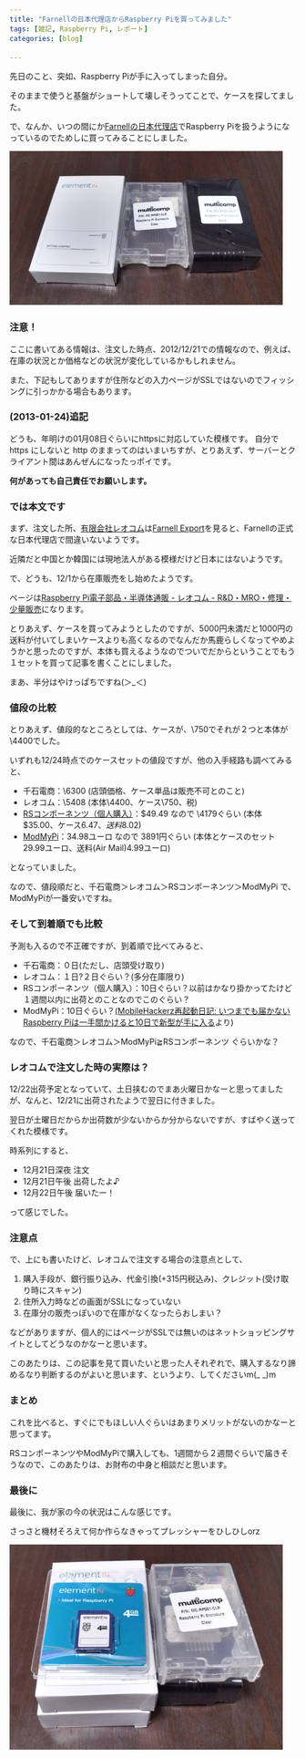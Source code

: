 ```yaml
---
title: "Farnellの日本代理店からRaspberry Piを買ってみました"
tags: [雑記, Raspberry Pi, レポート]
categories: [blog]

---
```


先日のこと、突如、Raspberry Piが手に入ってしまった自分。

そのままで使うと基盤がショートして壊しそうってことで、ケースを探してました。

で、なんか、いつの間にか[Farnellの日本代理店][1]でRaspberry Piを扱うようになっているのでためしに買ってみることにしました。

 [1]: http://www.leocom.jp/

[![新しいRaspberry Piとケース][2]][3]

 [2]: /images/2012_1222_RaspberryPi+Case_small.jpg
 [3]: /images/2012_1222_RaspberryPi+Case.jpg

### 注意！

ここに書いてある情報は、注文した時点、2012/12/21での情報なので、例えば、在庫の状況とか価格などの状況が変化しているかもしれません。

また、下記もしてありますが住所などの入力ページがSSLではないのでフィッシングに引っかかる場合もあります。

### (2013-01-24)追記

どうも、年明けの01月08日ぐらいにhttpsに対応していた模様です。 自分で https にしないと http のままってのはいまいちすが、とりあえず、サーバーとクライアント間はあんぜんになったっポイです。

**何があっても自己責任でお願いします。**

### では本文です

まず、注文した所、[有限会社レオコム][1]は[Farnell Export][4]を見ると、Farnellの正式な日本代理店で間違いないようです。

 [4]: http://export.farnell.com/jsp/home/exportHome.jsp

近隣だと中国とか韓国には現地法人がある模様だけど日本にはないようです。

で、どうも、12/1から在庫販売をし始めたようです。

ページは[Raspberry Pi電子部品・半導体通販 - レオコム - R&D・MRO・修理・少量販売][5]になります。

 [5]: http://www.leocom.jp/ja/RaspberryPi/

とりあえず、ケースを買ってみようとしたのですが、5000円未満だと1000円の送料が付いてしまいケースよりも高くなるのでなんだか馬鹿らしくなってやめようかと思ったのですが、本体も買えるようなのでついでだからということでもう１セットを買って記事を書くことにしました。

まあ、半分はやけっぱちですね(＞_＜)

### 値段の比較

とりあえず、値段的なところとしては、ケースが、\750でそれが２つと本体が\4400でした。

いずれも12/24時点でのケースセットの値段ですが、他の入手経路も調べてみると、

  * 千石電商：\6300 (店頭価格、ケース単品は販売不可とのこと)
  * レオコム：\5408 (本体\4400、ケース\750、税) 
  * [RSコンポーネンツ（個人購入）][6]：$49.49 なので \4179ぐらい (本体$35.00、ケース$6.47、送料$8.02)
  * [ModMyPi][7]：34.98ユーロ なので 3891円ぐらい (本体とケースのセット 29.99ユーロ、送料(Air Mail)4.99ユーロ)

 [6]: http://raspberrypi.rsdelivers.com/default.aspx
 [7]: https://www.modmypi.com/shop/raspberry-pi/raspberry-pi-and-modmypi-case

となっていました。

なので、値段順だと、千石電商＞レオコム＞RSコンポーネンツ＞ModMyPi で、ModMyPiが一番安いですね。

### そして到着順でも比較

予測も入るので不正確ですが、到着順で比べてみると、

  * 千石電商：０日(ただし、店頭受け取り)
  * レオコム：１日?２日ぐらい？(多分在庫限り)
  * RSコンポーネンツ（個人購入）：10日ぐらい？以前はかなり掛かってたけど１週間以内に出荷とのことなのでこのぐらい？
  * ModMyPi：10日ぐらい？[(MobileHackerz再起動日記: いつまでも届かないRaspberry Piは一手間かけると10日で新型が手に入る][8]より)

 [8]: http://blog.mobilehackerz.jp/2012/10/raspberry-pi10.html

なので、千石電商＞レオコム＞ModMyPi≧RSコンポーネンツ ぐらいかな？

### レオコムで注文した時の実際は？

12/22出荷予定となっていて、土日挟むのでまあ火曜日かなーと思ってましたが、なんと、12/21に出荷されたようで翌日に付きました。

翌日が土曜日だからか出荷数が少ないからか分からないですが、すばやく送ってくれた模様です。

時系列にすると、

  * 12月21日深夜 注文
  * 12月21日午後 出荷したよ♪
  * 12月22日午後 届いたー！

って感じでした。

### 注意点

で、上にも書いたけど、レオコムで注文する場合の注意点として、

  1. 購入手段が、銀行振り込み、代金引換(+315円税込み)、クレジット(受け取り時にスキャン)
  2. 住所入力時などの画面がSSLになっていない
  3. 在庫分の販売っぽいので在庫がなくなったらおしまい？

などがありますが、個人的にはページがSSLでは無いのはネットショッピングサイトとしてどうなのかなーと思います。

このあたりは、この記事を見て買いたいと思った人それぞれで、購入するなり諦めるなり判断するのがよいと思います、というより、してくださいm(_ _)m

### まとめ

これを比べると、すぐにでもほしい人ぐらいはあまりメリットがないのかなーと思ってます。

RSコンポーネンツやModMyPiで購入しても、1週間から２週間ぐらいで届きそうなので、このあたりは、お財布の中身と相談だと思います。

### 最後に

最後に、我が家の今の状況はこんな感じです。

さっさと機材そろえて何か作らなきゃってプレッシャーをひしひしorz

[![我が家のRaspberry Pi達][9]][10]

 [9]: /images/2012_1222_RaspberryPi+Case2_small.jpg
 [10]: /images/2012_1222_RaspberryPi+Case2.jpg